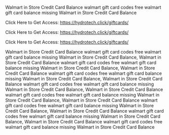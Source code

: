 Walmart in Store Credit Card Balance walmart gift card codes free walmart gift card balance missing Walmart in Store Credit Card Balance

Click Here to Get Access: https://hydrotech.click/giftcards/

Click Here to Get Access: https://hydrotech.click/giftcards/

Click Here to Get Access: https://hydrotech.click/giftcards/

Walmart in Store Credit Card Balance walmart gift card codes free walmart gift card balance missing Walmart in Store Credit Card Balance, Walmart in Store Credit Card Balance walmart gift card codes free walmart gift card balance missing Walmart in Store Credit Card Balance, Walmart in Store Credit Card Balance walmart gift card codes free walmart gift card balance missing Walmart in Store Credit Card Balance, Walmart in Store Credit Card Balance walmart gift card codes free walmart gift card balance missing Walmart in Store Credit Card Balance, Walmart in Store Credit Card Balance walmart gift card codes free walmart gift card balance missing Walmart in Store Credit Card Balance, Walmart in Store Credit Card Balance walmart gift card codes free walmart gift card balance missing Walmart in Store Credit Card Balance, Walmart in Store Credit Card Balance walmart gift card codes free walmart gift card balance missing Walmart in Store Credit Card Balance, Walmart in Store Credit Card Balance walmart gift card codes free walmart gift card balance missing Walmart in Store Credit Card Balance
